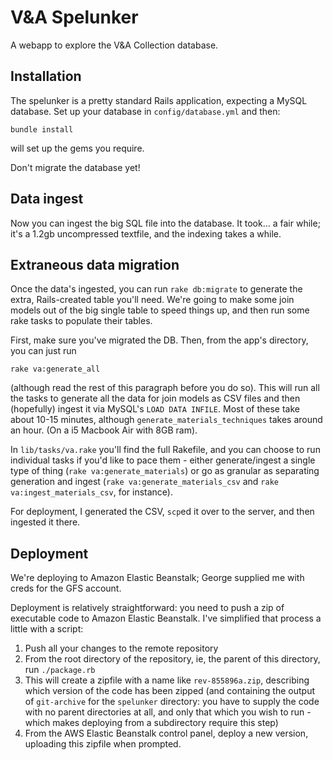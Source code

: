# V&A Spelunker

A webapp to explore the V&A Collection database.

## Installation

The spelunker is a pretty standard Rails application, expecting a MySQL database. Set up your database in `config/database.yml` and then:

	bundle install

will set up the gems you require.

Don't migrate the database yet!

## Data ingest

Now you can ingest the big SQL file into the database. It took… a fair while; it's a 1.2gb uncompressed textfile, and the indexing takes a while.

## Extraneous data migration

Once the data's ingested, you can run `rake db:migrate` to generate the extra, Rails-created table you'll need. We're going to make some join models out of the big single table to speed things up, and then run some rake tasks to populate their tables.

First, make sure you've migrated the DB. Then, from the app's directory, you can just run

	rake va:generate_all
	
(although read the rest of this paragraph before you do so). This will run all the tasks to generate all the data for join models as CSV files and then (hopefully) ingest it via MySQL's `LOAD DATA INFILE`. Most of these take about 10-15 minutes, although `generate_materials_techniques` takes around an hour. (On a i5 Macbook Air with 8GB ram).

In `lib/tasks/va.rake` you'll find the full Rakefile, and you can choose to run individual tasks if you'd like to pace them - either generate/ingest a single type of thing (`rake va:generate_materials`) or go as granular as separating generation and ingest (`rake va:generate_materials_csv` and `rake va:ingest_materials_csv`, for instance).

For deployment, I generated the CSV, `scp`ed it over to the server, and then ingested it there.

## Deployment

We're deploying to Amazon Elastic Beanstalk; George supplied me with creds for the GFS account.

Deployment is relatively straightforward: you need to push a zip of executable code to Amazon Elastic Beanstalk. I've simplified that process a little with a script:

1. Push all your changes to the remote repository
2. From the root directory of the repository, ie, the parent of this directory, run `./package.rb`
3. This will create a zipfile with a name like `rev-855896a.zip`, describing which version of the code has been zipped (and containing the output of `git-archive` for the `spelunker` directory: you have to supply the code with no parent directories at all, and only that which you wish to run - which makes deploying from a subdirectory require this step)
4. From the AWS Elastic Beanstalk control panel, deploy a new version, uploading this zipfile when prompted.